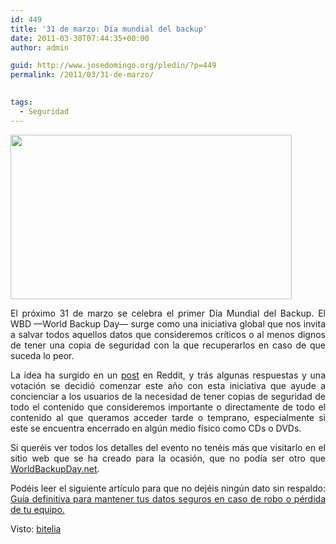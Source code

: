 ```yaml
---
id: 449
title: '31 de marzo: Día mundial del backup'
date: 2011-03-30T07:44:35+00:00
author: admin

guid: http://www.josedomingo.org/pledin/?p=449
permalink: /2011/03/31-de-marzo/

  
tags:
  - Seguridad
---
```

<img class="aligncenter" title="backup" src="http://bitelia.hipertextual.netdna-cdn.com/files/2011/03/WBD.jpg" alt="" width="450" height="263" />

<p style="text-align: justify;">
  El próximo 31 de marzo se celebra el primer Día Mundial del Backup. El WBD —World Backup Day— surge como una iniciativa global que nos invita a salvar todos aquellos datos que consideremos críticos o al menos dignos de tener una copia de seguridad con la que recuperarlos en caso de que suceda lo peor.
</p>

<p style="text-align: justify;">
  La idea ha surgido en un <a href="http://www.reddit.com/r/reddit.com/comments/g9tkq/i_propose_we_have_a_backup_day_a_day_when/">post</a> en Reddit, y trás algunas respuestas y una votación se decidió comenzar este año con esta iniciativa que ayude a concienciar a los usuarios de la necesidad de tener copias de seguridad de todo el contenido que consideremos importante o directamente de todo el contenido al que queramos acceder tarde o temprano, especialmente si este se encuentra encerrado en algún medio físico como CDs o DVDs.
</p>

<p style="text-align: justify;">
  Si queréis ver todos los detalles del evento no tenéis más que visitarlo en el sitio web que se ha creado para la ocasión, que no podía ser otro que <a href="http://www.worldbackupday.net/" target="_blank">WorldBackupDay.net</a>.
</p>

<p style="text-align: justify;">
  Podéis leer el siguiente artículo para que no dejéis ningún dato sin respaldo: ﻿<a href="http://alt1040.com/2010/12/guia-definitiva-para-mantener-tus-datos-seguros-en-caso-de-robo-o-perdida-de-tu-equipo">Guía definitiva para mantener tus datos seguros en caso de robo o pérdida de tu equipo.</a>
</p>

<p style="text-align: justify;">
  Visto: <a href="http://bitelia.com/2011/03/el-proximo-31-de-marzo-es-el-dia-mundial-del-backup">bitelia</a>
</p>

<!-- AddThis Advanced Settings generic via filter on the_content -->

<!-- AddThis Share Buttons generic via filter on the_content -->